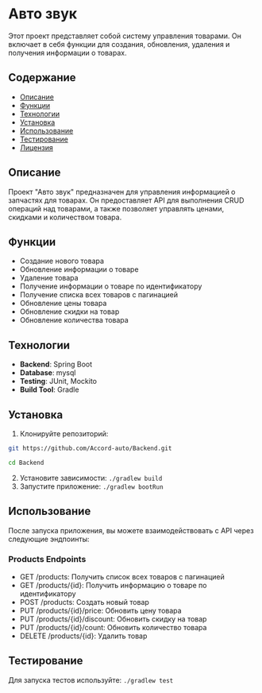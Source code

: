 # Авто звук

Этот проект представляет собой систему управления товарами.
Он включает в себя функции для создания,
обновления, удаления и получения информации о товарах.

## Содержание

- [Описание](#описание)
- [Функции](#функции)
- [Технологии](#технологии)
- [Установка](#установка)
- [Использование](#использование)
- [Тестирование](#тестирование)
- [Лицензия](#лицензия)

## Описание

Проект "Авто звук" предназначен для управления информацией о запчастях для товарах.
Он предоставляет API для выполнения CRUD операций над товарами,
а также позволяет управлять ценами, скидками и количеством товара.

## Функции

- Создание нового товара
- Обновление информации о товаре
- Удаление товара
- Получение информации о товаре по идентификатору
- Получение списка всех товаров с пагинацией
- Обновление цены товара
- Обновление скидки на товар
- Обновление количества товара

## Технологии

- **Backend**: Spring Boot
- **Database**: mysql
- **Testing**: JUnit, Mockito
- **Build Tool**: Gradle

## Установка

1. Клонируйте репозиторий:

```bash
git https://github.com/Accord-auto/Backend.git

cd Backend
```
2. Установите зависимости:
```./gradlew build```
3. Запустите приложение:
```./gradlew bootRun```

## Использование
После запуска приложения, вы можете взаимодействовать с API через следующие эндпоинты:
### Products Endpoints
*   GET /products: Получить список всех товаров с пагинацией
*   GET /products/{id}: Получить информацию о товаре по идентификатору
*   POST /products: Создать новый товар
*   PUT /products/{id}/price: Обновить цену товара
*   PUT /products/{id}/discount: Обновить скидку на товар
*   PUT /products/{id}/count: Обновить количество товара
*   DELETE /products/{id}: Удалить товар

## Тестирование
Для запуска тестов используйте:
```./gradlew test```